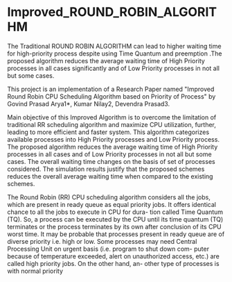 # Improved_ROUND_ROBIN_ALGORITHM
The Traditional ROUND ROBIN ALGORITHM can lead to higher waiting time for high-priority process despite using Time Quantum and preemption .The proposed algorithm reduces the average waiting time of High Priority processes in all cases significantly and of Low Priority processes in not all but some cases. 


This project is an implementation of a Research Paper named "Improved Round Robin CPU Scheduling Algorithm based on Priority of Process"
by Govind Prasad Arya1*, Kumar Nilay2, Devendra Prasad3.


Main objective of this Improved Algorithm is to overcome the limitation of traditional RR scheduling algorithm and maximize CPU utilization, further, leading to more efficient and faster system. This algorithm categorizes available processes into High Priority processes and Low Priority process. The proposed algorithm reduces the average waiting time of High Priority processes in all cases and of Low Priority processes in not all but some cases. The overall waiting time changes on the basis of set of processes considered. The simulation results justify that the proposed schemes reduces the overall average waiting time when compared to the existing schemes.


The Round Robin (RR) CPU scheduling algorithm considers all the jobs, which are present in ready queue as equal priority jobs. It offers identical chance to all the jobs to execute in CPU for dura- tion called Time Quantum (TQ). So, a process can be executed by the CPU until its time quantum (TQ) terminates or the process terminates by its own after conclusion of its CPU worst time.
It may be probable that processes present in ready queue are of diverse priority i.e. high or low. Some processes may need Central Processing Unit on urgent basis (i.e. program to shut down com- puter because of temperature exceeded, alert on unauthorized access, etc.) are called high priority jobs. On the other hand, an- other type of processes is with normal priority



